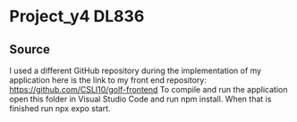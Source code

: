 # Project_y4 DL836
## Source
I used a different GitHub repository during the implementation of my application here is the link to my front end repository: https://github.com/CSLI10/golf-frontend
To compile and run the application open this folder in Visual Studio Code and run npm install. When that is finished run npx expo start. 
